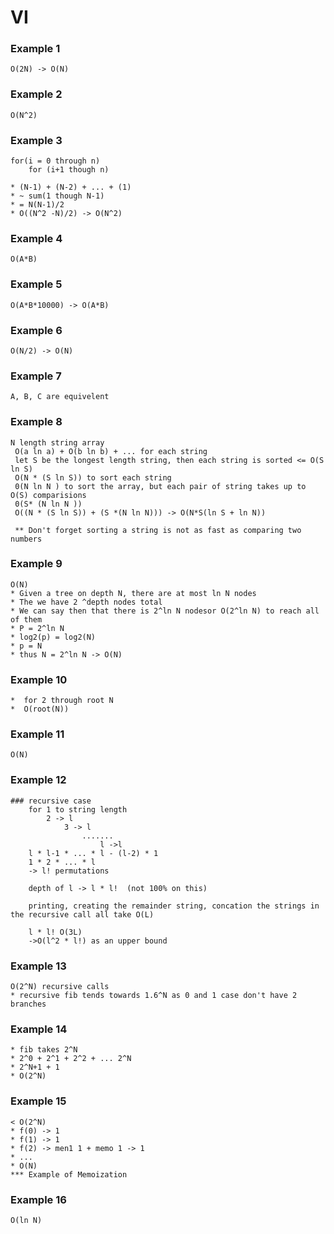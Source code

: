 # VI
### Example 1
    O(2N) -> O(N)

### Example 2
    O(N^2)

### Example 3
    for(i = 0 through n)
        for (i+1 though n)

    * (N-1) + (N-2) + ... + (1)
    * ~ sum(1 though N-1)
    * = N(N-1)/2
    * O((N^2 -N)/2) -> O(N^2)

### Example 4
    O(A*B)

### Example 5
    O(A*B*10000) -> O(A*B)

### Example 6
    O(N/2) -> O(N)


### Example 7
    A, B, C are equivelent

### Example 8
    N length string array
     O(a ln a) + O(b ln b) + ... for each string
     let S be the longest length string, then each string is sorted <= O(S ln S)
     O(N * (S ln S)) to sort each string
     0(N ln N ) to sort the array, but each pair of string takes up to O(S) comparisions
     0(S* (N ln N ))
     O((N * (S ln S)) + (S *(N ln N))) -> O(N*S(ln S + ln N))

     ** Don't forget sorting a string is not as fast as comparing two numbers

### Example 9
    O(N)
    * Given a tree on depth N, there are at most ln N nodes
    * The we have 2 ^depth nodes total 
    * We can say then that there is 2^ln N nodesor O(2^ln N) to reach all of them 
    * P = 2^ln N
    * log2(p) = log2(N)
    * p = N
    * thus N = 2^ln N -> O(N)


### Example 10
    *  for 2 through root N
    *  O(root(N))

### Example 11
    O(N)

### Example 12
    ### recursive case
        for 1 to string length
            2 -> l
                3 -> l
                    .......
                        l ->l
        l * l-1 * ... * l - (l-2) * 1
        1 * 2 * ... * l
        -> l! permutations

        depth of l -> l * l!  (not 100% on this)

        printing, creating the remainder string, concation the strings in the recursive call all take O(L) 

        l * l! O(3L) 
        ->O(l^2 * l!) as an upper bound
        

### Example 13
    O(2^N) recursive calls
    * recursive fib tends towards 1.6^N as 0 and 1 case don't have 2 branches

### Example 14 
    * fib takes 2^N
    * 2^0 + 2^1 + 2^2 + ... 2^N
    * 2^N+1 + 1
    * O(2^N)

### Example 15
    < O(2^N)
    * f(0) -> 1
    * f(1) -> 1
    * f(2) -> men1 1 + memo 1 -> 1
    * ...
    * O(N)
    *** Example of Memoization

### Example 16
    O(ln N)

